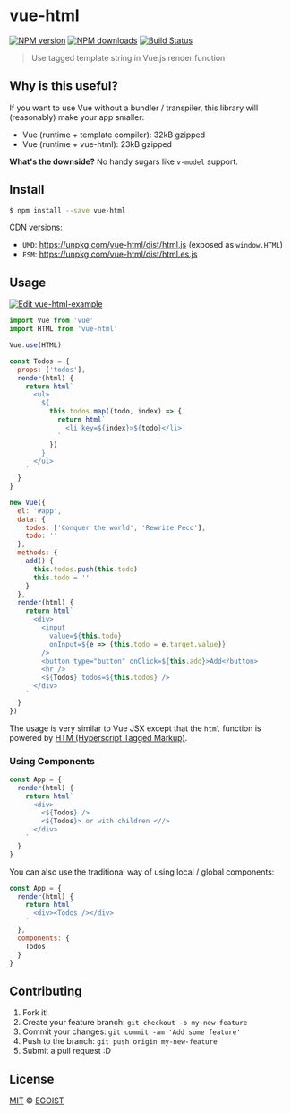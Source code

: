 # vue-html

[![NPM version](https://img.shields.io/npm/v/vue-html.svg?style=flat-square)](https://npmjs.com/package/vue-html) [![NPM downloads](https://img.shields.io/npm/dm/vue-html.svg?style=flat-square)](https://npmjs.com/package/vue-html) [![Build Status](https://img.shields.io/circleci/project/egoist/vue-html/master.svg?style=flat-square)](https://circleci.com/gh/egoist/vue-html)

> Use tagged template string in Vue.js render function

## Why is this useful?

If you want to use Vue without a bundler / transpiler, this library will (reasonably) make your app smaller:

- Vue (runtime + template compiler): 32kB gzipped
- Vue (runtime + vue-html): 23kB gzipped

**What's the downside?** No handy sugars like `v-model` support.

## Install

```bash
$ npm install --save vue-html
```

CDN versions:

- `UMD`: https://unpkg.com/vue-html/dist/html.js (exposed as `window.HTML`)
- `ESM`: https://unpkg.com/vue-html/dist/html.es.js

## Usage

[![Edit vue-html-example](https://codesandbox.io/static/img/play-codesandbox.svg)](https://codesandbox.io/s/50qxwm44mx)

```js
import Vue from 'vue'
import HTML from 'vue-html'

Vue.use(HTML)

const Todos = {
  props: ['todos'],
  render(html) {
    return html`
      <ul>
        ${
          this.todos.map((todo, index) => {
            return html`
              <li key=${index}>${todo}</li>
            `
          })
        }
      </ul>
    `
  }
}

new Vue({
  el: '#app',
  data: {
    todos: ['Conquer the world', 'Rewrite Peco'],
    todo: ''
  },
  methods: {
    add() {
      this.todos.push(this.todo)
      this.todo = ''
    }
  },
  render(html) {
    return html`
      <div>
        <input
          value=${this.todo}
          onInput=${e => (this.todo = e.target.value)}
        />
        <button type="button" onClick=${this.add}>Add</button>
        <hr />
        <${Todos} todos=${this.todos} />
      </div>
    `
  }
})
```

The usage is very similar to Vue JSX except that the `html` function is powered by [HTM (Hyperscript Tagged Markup)](https://github.com/developit/htm).

### Using Components

```js
const App = {
  render(html) {
    return html`
      <div>
        <${Todos} />
        <${Todos}> or with children <//>
      </div>
    `
  }
}
```

You can also use the traditional way of using local / global components:

```js
const App = {
  render(html) {
    return html`
      <div><Todos /></div>
    `
  },
  components: {
    Todos
  }
}
```

## Contributing

1. Fork it!
2. Create your feature branch: `git checkout -b my-new-feature`
3. Commit your changes: `git commit -am 'Add some feature'`
4. Push to the branch: `git push origin my-new-feature`
5. Submit a pull request :D

## License

[MIT](https://egoist.mit-license.org/) © [EGOIST](https://github.com/egoist)
